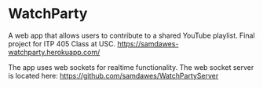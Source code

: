 # WatchParty
A web app that allows users to contribute to a shared YouTube playlist. Final project for ITP 405 Class at USC.
https://samdawes-watchparty.herokuapp.com/

The app uses web sockets for realtime functionality. The web socket server is located here:
https://github.com/samdawes/WatchPartyServer
